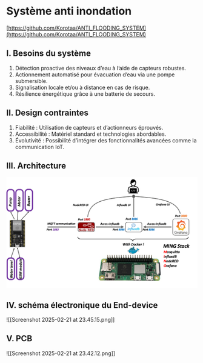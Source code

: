 # Système anti inondation
[https://github.com/Korotaa/ANTI_FLOODING_SYSTEM](https://github.com/Korotaa/ANTI_FLOODING_SYSTEM)
## I. Besoins du système  
1. Détection proactive des niveaux d’eau à l’aide de capteurs robustes.
2. Actionnement automatisé pour évacuation d’eau via une pompe submersible.
3. Signalisation locale et/ou à distance en cas de risque.
4. Résilience énergétique grâce à une batterie de secours.
## II. Design contraintes
1. Fiabilité : Utilisation de capteurs et d’actionneurs éprouvés.
2. Accessibilité : Matériel standard et technologies abordables.
3. Évolutivité : Possibilité d’intégrer des fonctionnalités avancées comme la communication IoT.
##  III. Architecture
![Architecture](./architecture.png)
## IV. schéma électronique du End-device
![[Screenshot 2025-02-21 at 23.45.15.png]]
## V. PCB
![[Screenshot 2025-02-21 at 23.42.12.png]]
